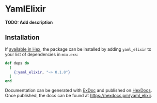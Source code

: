 # YamlElixir

**TODO: Add description**

## Installation

If [available in Hex](https://hex.pm/docs/publish), the package can be installed
by adding `yaml_elixir` to your list of dependencies in `mix.exs`:

```elixir
def deps do
  [
    {:yaml_elixir, "~> 0.1.0"}
  ]
end
```

Documentation can be generated with [ExDoc](https://github.com/elixir-lang/ex_doc)
and published on [HexDocs](https://hexdocs.pm). Once published, the docs can
be found at <https://hexdocs.pm/yaml_elixir>.

